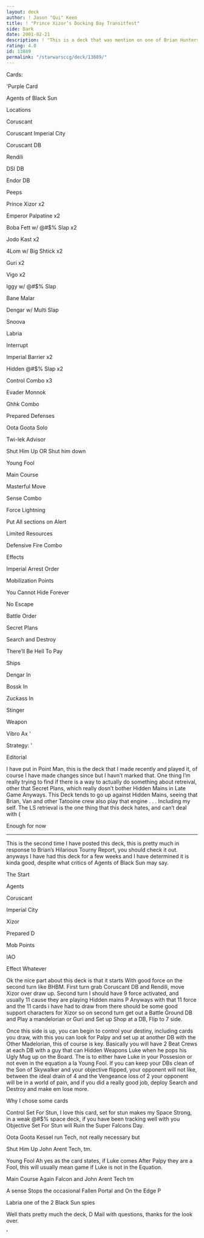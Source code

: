 ```yaml
---
layout: deck
author: ! Jason "Qui" Keen
title: ! "Prince Xizor’s Docking Bay Transitfest"
side: Dark
date: 2001-02-21
description: ! "This is a deck that was mention on one of Brian Hunters last Tourny Report.  I have been playing it a bit and although it hasn’t been undefeated it has proven itself a good deck to me . . . so this is my revised version of Agents of Black Sun."
rating: 4.0
id: 13889
permalink: "/starwarsccg/deck/13889/"
---
```

Cards: 

'Purple Card

Agents of Black Sun


Locations

Coruscant

Coruscant Imperial City

Coruscant DB

Rendili

DSI DB

Endor DB


Peeps

Prince Xizor x2

Emperor Palpatine x2

Boba Fett w/ @#$% Slap x2

Jodo Kast x2

4Lom w/ Big Shtick x2

Guri x2

Vigo x2

Iggy w/ @#$% Slap 

Bane Malar

Dengar w/ Multi Slap

Snoova

Labria


Interrupt

Imperial Barrier x2

Hidden @#$% Slap x2

Control Combo x3

Evader Monnok

Ghhk Combo

Prepared Defenses

Oota Goota Solo

Twi-lek Advisor

Shut Him Up OR Shut him down

Young Fool

Main Course

Masterful Move

Sense Combo

Force Lightning

Put All sections on Alert

Limited Resources

Defensive Fire Combo


Effects

Imperial Arrest Order

Mobilization Points

You Cannot Hide Forever

No Escape

Battle Order

Secret Plans

Search and Destroy

There’ll Be Hell To Pay


Ships

Dengar In 

Bossk In

Zuckass In

Stinger


Weapon

Vibro Ax '

Strategy: '

Editorial

I have put in Point Man, this is the deck that I made recently and played it, of course I have made changes since but I havn’t marked that.  One thing I’m really trying to find if there is a way to actually do something about retreival, other that Secret Plans, which really dosn’t bother Hidden Mains in Late Game Anyways.  This Deck tends to go up against Hidden Mains, seeing that Brian, Van and other Tatooine crew also play that engine . . . Including my self.  The LS retrieval is the one thing that this deck hates, and can’t deal with (


Enough for now

- - - - - - - - - - - - - - - - - - - - - - - - - - - - - - 


This is the second time I have posted this deck, this is pretty much in response to Brian’s Hilarious Tourny Report, you should check it out.  anyways I have had this deck for a few weeks and I have determined it is kinda good, despite what critics of Agents of Black Sun may say.  


The Start

Agents

Coruscant 

Imperial City

Xizor

Prepared D

Mob Points

IAO

Effect Whatever


Ok the nice part about this deck is that it starts With good force on the second turn like BHBM.  First turn grab Coruscant DB and Rendili, move Xizor over draw up.  Second turn I should have 9 force activated, and usually 11 cause they are playing Hidden mains P  Anyways with that 11 force and the 11 cards i have had to draw from there should be some good support characters for Xizor so on second turn get out a Battle Ground DB and Play a mandelorian or Guri and Set up Shop at a DB, Flip to 7 side.


Once this side is up, you can begin to control your destiny, including cards you draw, with this you can look for Palpy and set up at another DB with the Other Madelorian, this of course is key.  Basically you will have 2 Beat Crews at each DB with a guy that can Hidden Weapons Luke when he pops his Ugly Mug up on the Board.  The is to either have Luke in your Possesion or not even in the equation a la Young Fool.  If you can keep your DBs clean of the Son of Skywalker and your objective flipped, your opponent will not like, between the ideal drain of 4 and the Vengeance loss of 2 your opponent will be in a world of pain, and if you did a really good job, deploy Search and Destroy and make em lose more.


Why I chose some cards

Control Set For Stun, I love this card, set for stun makes my Space Strong, in a weak @#$% space deck, if you have been tracking well with you Objective Set For Stun will Ruin the Super Falcons Day.


Oota Goota Kessel run Tech, not really necessary but


Shut Him Up John Arent Tech, tm.


Young Fool Ah yes as the card states, if Luke comes After Palpy they are a Fool, this will usually mean game if Luke is not in the Equation.


Main Course Again Falcon and John Arent Tech tm


A sense Stops the occasional Fallen Portal and On the Edge P


Labria one of the 2 Black Sun spies


Well thats pretty much the deck, D Mail with questions, thanks for the look over.


'
